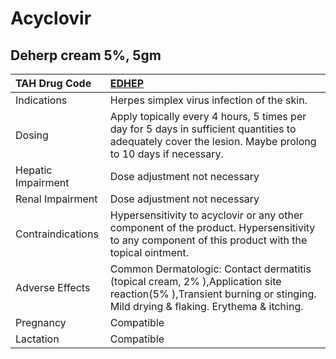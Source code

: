 # Acyclovir

## Deherp cream 5%, 5gm

| TAH Drug Code      | [EDHEP](https://www.tahsda.org.tw/drugs/hissearch.php?drug_code=EDHEP)                                                                                                |
|:-------------------|:----------------------------------------------------------------------------------------------------------------------------------------------------------------------|
| Indications        | Herpes simplex virus infection of the skin.                                                                                                                           |
| Dosing             | Apply topically every 4 hours, 5 times per day for 5 days in sufficient quantities to adequately cover the lesion. Maybe prolong to 10 days if necessary.             |
| Hepatic Impairment | Dose adjustment not necessary                                                                                                                                         |
| Renal Impairment   | Dose adjustment not necessary                                                                                                                                         |
| Contraindications  | Hypersensitivity to acyclovir or any other component of the product. Hypersensitivity to any component of this product with the topical ointment.                     |
| Adverse Effects    | Common Dermatologic: Contact dermatitis (topical cream, 2% ),Application site reaction(5% ),Transient burning or stinging. Mild drying & flaking. Erythema & itching. |
| Pregnancy          | Compatible                                                                                                                                                            |
| Lactation          | Compatible                                                                                                                                                            |

